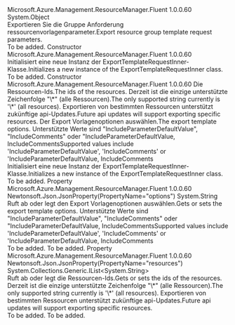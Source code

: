 <Type Name="ExportTemplateRequestInner" FullName="Microsoft.Azure.Management.ResourceManager.Fluent.Models.ExportTemplateRequestInner">
  <TypeSignature Language="C#" Value="public class ExportTemplateRequestInner" />
  <TypeSignature Language="ILAsm" Value=".class public auto ansi beforefieldinit ExportTemplateRequestInner extends System.Object" />
  <TypeSignature Language="DocId" Value="T:Microsoft.Azure.Management.ResourceManager.Fluent.Models.ExportTemplateRequestInner" />
  <TypeSignature Language="VB.NET" Value="Public Class ExportTemplateRequestInner" />
  <TypeSignature Language="F#" Value="type ExportTemplateRequestInner = class" />
  <AssemblyInfo>
    <AssemblyName>Microsoft.Azure.Management.ResourceManager.Fluent</AssemblyName>
    <AssemblyVersion>1.0.0.60</AssemblyVersion>
  </AssemblyInfo>
  <Base>
    <BaseTypeName>System.Object</BaseTypeName>
  </Base>
  <Interfaces />
  <Docs>
    <summary>
            <span data-ttu-id="2a536-101">Exportieren Sie die Gruppe Anforderung ressourcenvorlagenparameter.</span><span class="sxs-lookup"><span data-stu-id="2a536-101">Export resource group template request parameters.</span></span>
            </summary>
    <remarks>To be added.</remarks>
  </Docs>
  <Members>
    <Member MemberName=".ctor">
      <MemberSignature Language="C#" Value="public ExportTemplateRequestInner ();" />
      <MemberSignature Language="ILAsm" Value=".method public hidebysig specialname rtspecialname instance void .ctor() cil managed" />
      <MemberSignature Language="DocId" Value="M:Microsoft.Azure.Management.ResourceManager.Fluent.Models.ExportTemplateRequestInner.#ctor" />
      <MemberSignature Language="VB.NET" Value="Public Sub New ()" />
      <MemberType>Constructor</MemberType>
      <AssemblyInfo>
        <AssemblyName>Microsoft.Azure.Management.ResourceManager.Fluent</AssemblyName>
        <AssemblyVersion>1.0.0.60</AssemblyVersion>
      </AssemblyInfo>
      <Parameters />
      <Docs>
        <summary>
            <span data-ttu-id="2a536-102">Initialisiert eine neue Instanz der ExportTemplateRequestInner-Klasse.</span><span class="sxs-lookup"><span data-stu-id="2a536-102">Initializes a new instance of the ExportTemplateRequestInner class.</span></span>
            </summary>
        <remarks>To be added.</remarks>
      </Docs>
    </Member>
    <Member MemberName=".ctor">
      <MemberSignature Language="C#" Value="public ExportTemplateRequestInner (System.Collections.Generic.IList&lt;string&gt; resources = null, string options = null);" />
      <MemberSignature Language="ILAsm" Value=".method public hidebysig specialname rtspecialname instance void .ctor(class System.Collections.Generic.IList`1&lt;string&gt; resources, string options) cil managed" />
      <MemberSignature Language="DocId" Value="M:Microsoft.Azure.Management.ResourceManager.Fluent.Models.ExportTemplateRequestInner.#ctor(System.Collections.Generic.IList{System.String},System.String)" />
      <MemberSignature Language="VB.NET" Value="Public Sub New (Optional resources As IList(Of String) = null, Optional options As String = null)" />
      <MemberSignature Language="F#" Value="new Microsoft.Azure.Management.ResourceManager.Fluent.Models.ExportTemplateRequestInner : System.Collections.Generic.IList&lt;string&gt; * string -&gt; Microsoft.Azure.Management.ResourceManager.Fluent.Models.ExportTemplateRequestInner" Usage="new Microsoft.Azure.Management.ResourceManager.Fluent.Models.ExportTemplateRequestInner (resources, options)" />
      <MemberType>Constructor</MemberType>
      <AssemblyInfo>
        <AssemblyName>Microsoft.Azure.Management.ResourceManager.Fluent</AssemblyName>
        <AssemblyVersion>1.0.0.60</AssemblyVersion>
      </AssemblyInfo>
      <Parameters>
        <Parameter Name="resources" Type="System.Collections.Generic.IList&lt;System.String&gt;" />
        <Parameter Name="options" Type="System.String" />
      </Parameters>
      <Docs>
        <param name="resources"><span data-ttu-id="2a536-103">Die Ressourcen-Ids.</span><span class="sxs-lookup"><span data-stu-id="2a536-103">The ids of the resources.</span></span> <span data-ttu-id="2a536-104">Derzeit ist die einzige unterstützte Zeichenfolge "\*" (alle Ressourcen).</span><span class="sxs-lookup"><span data-stu-id="2a536-104">The only supported string currently is '\*' (all resources).</span></span> <span data-ttu-id="2a536-105">Exportieren von bestimmten Ressourcen unterstützt zukünftige api-Updates.</span><span class="sxs-lookup"><span data-stu-id="2a536-105">Future api updates will support exporting specific resources.</span></span></param>
        <param name="options"><span data-ttu-id="2a536-106">Der Export Vorlagenoptionen auswählen.</span><span class="sxs-lookup"><span data-stu-id="2a536-106">The export template options.</span></span> <span data-ttu-id="2a536-107">Unterstützte Werte sind "IncludeParameterDefaultValue", "IncludeComments" oder "IncludeParameterDefaultValue, IncludeComments</span><span class="sxs-lookup"><span data-stu-id="2a536-107">Supported values include 'IncludeParameterDefaultValue', 'IncludeComments' or 'IncludeParameterDefaultValue, IncludeComments</span></span></param>
        <summary>
            <span data-ttu-id="2a536-108">Initialisiert eine neue Instanz der ExportTemplateRequestInner-Klasse.</span><span class="sxs-lookup"><span data-stu-id="2a536-108">Initializes a new instance of the ExportTemplateRequestInner class.</span></span>
            </summary>
        <remarks>To be added.</remarks>
      </Docs>
    </Member>
    <Member MemberName="Options">
      <MemberSignature Language="C#" Value="public string Options { get; set; }" />
      <MemberSignature Language="ILAsm" Value=".property instance string Options" />
      <MemberSignature Language="DocId" Value="P:Microsoft.Azure.Management.ResourceManager.Fluent.Models.ExportTemplateRequestInner.Options" />
      <MemberSignature Language="VB.NET" Value="Public Property Options As String" />
      <MemberSignature Language="F#" Value="member this.Options : string with get, set" Usage="Microsoft.Azure.Management.ResourceManager.Fluent.Models.ExportTemplateRequestInner.Options" />
      <MemberType>Property</MemberType>
      <AssemblyInfo>
        <AssemblyName>Microsoft.Azure.Management.ResourceManager.Fluent</AssemblyName>
        <AssemblyVersion>1.0.0.60</AssemblyVersion>
      </AssemblyInfo>
      <Attributes>
        <Attribute>
          <AttributeName>Newtonsoft.Json.JsonProperty(PropertyName="options")</AttributeName>
        </Attribute>
      </Attributes>
      <ReturnValue>
        <ReturnType>System.String</ReturnType>
      </ReturnValue>
      <Docs>
        <summary>
            <span data-ttu-id="2a536-109">Ruft ab oder legt den Export Vorlagenoptionen auswählen.</span><span class="sxs-lookup"><span data-stu-id="2a536-109">Gets or sets the export template options.</span></span> <span data-ttu-id="2a536-110">Unterstützte Werte sind "IncludeParameterDefaultValue", "IncludeComments" oder "IncludeParameterDefaultValue, IncludeComments</span><span class="sxs-lookup"><span data-stu-id="2a536-110">Supported values include 'IncludeParameterDefaultValue', 'IncludeComments' or 'IncludeParameterDefaultValue, IncludeComments</span></span>
            </summary>
        <value>To be added.</value>
        <remarks>To be added.</remarks>
      </Docs>
    </Member>
    <Member MemberName="Resources">
      <MemberSignature Language="C#" Value="public System.Collections.Generic.IList&lt;string&gt; Resources { get; set; }" />
      <MemberSignature Language="ILAsm" Value=".property instance class System.Collections.Generic.IList`1&lt;string&gt; Resources" />
      <MemberSignature Language="DocId" Value="P:Microsoft.Azure.Management.ResourceManager.Fluent.Models.ExportTemplateRequestInner.Resources" />
      <MemberSignature Language="VB.NET" Value="Public Property Resources As IList(Of String)" />
      <MemberSignature Language="F#" Value="member this.Resources : System.Collections.Generic.IList&lt;string&gt; with get, set" Usage="Microsoft.Azure.Management.ResourceManager.Fluent.Models.ExportTemplateRequestInner.Resources" />
      <MemberType>Property</MemberType>
      <AssemblyInfo>
        <AssemblyName>Microsoft.Azure.Management.ResourceManager.Fluent</AssemblyName>
        <AssemblyVersion>1.0.0.60</AssemblyVersion>
      </AssemblyInfo>
      <Attributes>
        <Attribute>
          <AttributeName>Newtonsoft.Json.JsonProperty(PropertyName="resources")</AttributeName>
        </Attribute>
      </Attributes>
      <ReturnValue>
        <ReturnType>System.Collections.Generic.IList&lt;System.String&gt;</ReturnType>
      </ReturnValue>
      <Docs>
        <summary>
            <span data-ttu-id="2a536-111">Ruft ab oder legt die Ressourcen-Ids.</span><span class="sxs-lookup"><span data-stu-id="2a536-111">Gets or sets the ids of the resources.</span></span> <span data-ttu-id="2a536-112">Derzeit ist die einzige unterstützte Zeichenfolge "\*" (alle Ressourcen).</span><span class="sxs-lookup"><span data-stu-id="2a536-112">The only supported string currently is '\*' (all resources).</span></span> <span data-ttu-id="2a536-113">Exportieren von bestimmten Ressourcen unterstützt zukünftige api-Updates.</span><span class="sxs-lookup"><span data-stu-id="2a536-113">Future api updates will support exporting specific resources.</span></span>
            </summary>
        <value>To be added.</value>
        <remarks>To be added.</remarks>
      </Docs>
    </Member>
  </Members>
</Type>